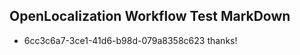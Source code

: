 ## OpenLocalization Workflow Test MarkDown
* 6cc3c6a7-3ce1-41d6-b98d-079a8358c623 thanks!

<!--HONumber=Aug16_HO1-->


